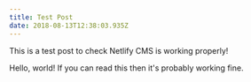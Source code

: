 ```yaml
---
title: Test Post
date: 2018-08-13T12:38:03.935Z
---
```

This is a test post to check Netlify CMS is working properly!

Hello, world! If you can read this then it's probably working fine.
